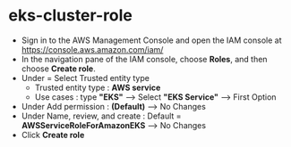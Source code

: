 # eks-cluster-role

 - Sign in to the AWS Management Console and open the IAM console at https://console.aws.amazon.com/iam/
 - In the navigation pane of the IAM console, choose __Roles__, and then choose __Create role__.
 - Under = Select Trusted entity type
   - Trusted entity type : **AWS service**
   - Use cases : type **"EKS"** --> Select __"EKS Service"__ --> First Option
 - Under Add permission : **(Default)** --> No Changes
 - Under Name, review, and create : Default = **AWSServiceRoleForAmazonEKS** --> No Changes
 - Click **Create role**
